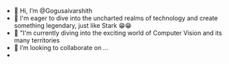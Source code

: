 - 👋 Hi, I’m @Gogusaivarshith
- 👀 I'm eager to dive into the uncharted realms of technology and create something legendary, just like Stark 😁😁
- 🌱 "I'm currently diving into the exciting world of Computer Vision and its many territories
- 💞️ I’m looking to collaborate on ...
- 
<!---
Gogusaivarshith/Gogusaivarshith is a ✨ special ✨ repository because its `README.md` (this file) appears on your GitHub profile.
You can click the Preview link to take a look at your changes.
--->
